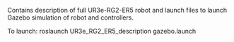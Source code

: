 Contains description of full UR3e-RG2-ER5 robot and launch files to launch Gazebo simulation of robot and controllers. 

To launch: 
	roslaunch UR3e_RG2_ER5_description gazebo.launch 
